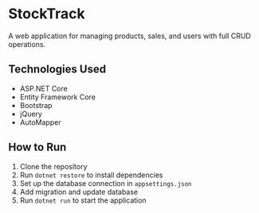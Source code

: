 # StockTrack
A web application for managing products, sales, and users with full CRUD operations.

## Technologies Used
- ASP.NET Core
- Entity Framework Core
- Bootstrap
- jQuery
- AutoMapper

## How to Run
1. Clone the repository
2. Run `dotnet restore` to install dependencies
3. Set up the database connection in `appsettings.json`
4. Add migration and update database
5. Run `dotnet run` to start the application
